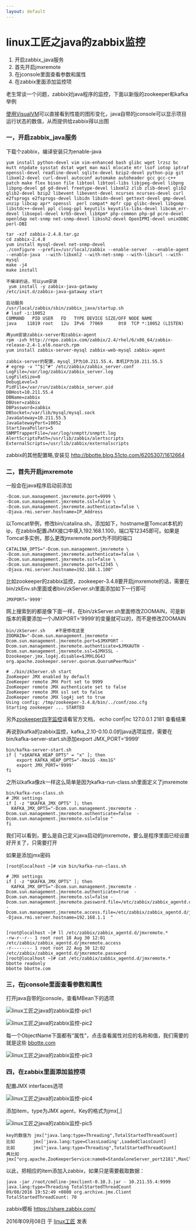 ```yaml
---
layout: default
---
```


# linux工匠之java的zabbix监控

1. 开启zabbix_java服务
2. 首先开启jmxremote
3. 在jconsole里面查看参数和属性
4. 在zabbix里面添加监控项

老生常谈一个问题，zabbix对java程序的监控，下面以新版的zookeeper和kafka举例

[使用VisualVM](https://bbotte.github.io/monitor_safe/the-java-monitoring-tool-visualvm/)可以直接看到性能的图形变化，java自带的jconsole可以显示项目运行状态的数值，从而提供给zabbix得以出图

### **一，开启zabbix_java服务**

下载个zabbix，编译安装只为enable-java

```
yum install python-devel vim vim-enhanced bash glibc wget lrzsz bc mutt ntpdate sysstat dstat wget man mail mlocate mtr lsof iotop iptraf openssl-devel readline-devel sqlite-devel bzip2-devel python-pip git libxml2-devel curl-devel autoconf automake autoheader gcc gcc-c++ patch make flex bison file libtool libtool-libs libjpeg-devel libpng libpng-devel gd gd-devel freetype-devel libxml2 zlib zlib-devel glib2 glib2-devel bzip2 libevent libevent-devel ncurses ncurses-devel curl  e2fsprogs e2fsprogs-devel libidn libidn-devel gettext-devel gmp-devel unzip libcap apr* openssl  perl compat* mpfr cpp glibc-devel libgomp libstdc++-devel ppl cloog-ppl keyutils keyutils-libs-devel libcom_err-devel libsepol-devel krb5-devel libXpm* php-common php-gd pcre-devel openldap net-snmp net-snmp-devel libssh2-devel OpenIPMI-devel unixODBC perl-DBI

tar -xzf zabbix-2.4.8.tar.gz
cd zabbix-2.4.8
yum install mysql-devel net-snmp-devel
./configure --prefix=/usr/local/zabbix --enable-server  --enable-agent  --enable-java  --with-libxml2 --with-net-snmp --with-libcurl --with-mysql
make -j4
make install
 
不编译的话，可以yum安装 
 yum install -y zabbix-java-gataway
/etc/init.d/zabbix-java-gataway start
 
启动服务
/usr/local/zabbix/sbin/zabbix_java/startup.sh
# lsof -i:10052
COMMAND   PID USER   FD   TYPE DEVICE SIZE/OFF NODE NAME
java    11819 root   12u  IPv6  77069      0t0  TCP *:10052 (LISTEN)
 
再yum安装zabbix-server和zabbix-agent
rpm -ivh http://repo.zabbix.com/zabbix/2.4/rhel/6/x86_64/zabbix-release-2.4-1.el6.noarch.rpm
yum install zabbix-server-mysql zabbix-web-mysql zabbix-agent
 
zabbix-server的配置，mysql_IP为10.211.55.4，本机IP为10.211.55.5
# egrep -v "^$|^#" /etc/zabbix/zabbix_server.conf
LogFile=/var/log/zabbix/zabbix_server.log
LogFileSize=0
DebugLevel=3
PidFile=/var/run/zabbix/zabbix_server.pid
DBHost=10.211.55.4
DBName=zabbix
DBUser=zabbix
DBPassword=zabbix
DBSocket=/var/lib/mysql/mysql.sock
JavaGateway=10.211.55.5
JavaGatewayPort=10052
StartJavaPollers=5
SNMPTrapperFile=/var/log/snmptt/snmptt.log
AlertScriptsPath=/usr/lib/zabbix/alertscripts
ExternalScripts=/usr/lib/zabbix/externalscripts
```

zabbix的其他配置略,安装见 http://bbotte.blog.51cto.com/6205307/1612664

### **二，首先开启jmxremote**

一般会在java程序启动前添加

```
-Dcom.sun.management.jmxremote.port=9999 \
-Dcom.sun.management.jmxremote.ssl=false \
-Dcom.sun.management.jmxremote.authenticate=false \
-Djava.rmi.server.hostname=IP_Address
```

以Tomcat举例，修改bin/catalina.sh，添加如下，hostname是Tomcat本机的ip，在zabbix配置JMX接口中填入192.168.1.100，端口写12345即可。如果是Tomcat多实例，那么更改jmxremote.port为不同的端口

```
CATALINA_OPTS="-Dcom.sun.management.jmxremote \
-Dcom.sun.management.jmxremote.authenticate=false \
-Dcom.sun.management.jmxremote.ssl=false \
-Dcom.sun.management.jmxremote.port=12345 \
-Djava.rmi.server.hostname=192.168.1.100"
```

比如zookeeper的zabbix监控，zookeeper-3.4.8要开启jmxremote的话，需要在bin/zkEnv.sh里面或者bin/zkServer.sh里面添加如下一行即可

```
JMXPORT='9999'
```

网上搜索到的都是像下面一样，在bin/zkServer.sh里面修改ZOOMAIN，可是新版本的需要添加一个JMXPORT=’9999’的变量就可以的，而不是修改ZOOMAIN

```
bin/zkServer.sh    #不是修改这里
ZOOMAIN="-Dcom.sun.management.jmxremote -Dcom.sun.management.jmxremote.port=$JMXPORT -Dcom.sun.management.jmxremote.authenticate=$JMXAUTH -Dcom.sun.management.jmxremote.ssl=$JMXSSL -Dzookeeper.jmx.log4j.disable=$JMXLOG4J org.apache.zookeeper.server.quorum.QuorumPeerMain"
```

```
# ./bin/zkServer.sh start
ZooKeeper JMX enabled by default
ZooKeeper remote JMX Port set to 9999
ZooKeeper remote JMX authenticate set to false
ZooKeeper remote JMX ssl set to false
ZooKeeper remote JMX log4j set to true
Using config: /tmp/zookeeper-3.4.8/bin/../conf/zoo.cfg
Starting zookeeper ... STARTED
```

另外[zookeeper四字监控](https://zookeeper.apache.org/doc/trunk/zookeeperAdmin.html#sc_zkCommands)请看官方文档， echo conf|nc 127.0.0.1 2181 查看结果

再说到kafka的zabbix监控，kafka_2.10-0.10.0.0的java选项监控，需要在bin/kafka-server-start.sh添加export JMX_PORT=’9999′

```
bin/kafka-server-start.sh
if [ "x$KAFKA_HEAP_OPTS" = "x" ]; then
    export KAFKA_HEAP_OPTS="-Xmx1G -Xms1G"
    export JMX_PORT='9999'
fi
```

之所以kafka像zk一样这么简单是因为kafka-run-class.sh里面定义了jmxremote

```
bin/kafka-run-class.sh
# JMX settings
if [ -z "$KAFKA_JMX_OPTS" ]; then
  KAFKA_JMX_OPTS="-Dcom.sun.management.jmxremote -Dcom.sun.management.jmxremote.authenticate=false  -Dcom.sun.management.jmxremote.ssl=false "
fi
```

我们可以看到，要么是自己定义java启动的jmxremote，要么是程序里面已经设置好开关了，只需要打开

如果是添加jmx密码

```
[root@localhost ~]# vim bin/kafka-run-class.sh
 
# JMX settings
if [ -z "$KAFKA_JMX_OPTS" ]; then
  KAFKA_JMX_OPTS="-Dcom.sun.management.jmxremote -Dcom.sun.management.jmxremote.authenticate=true  -Dcom.sun.management.jmxremote.ssl=false -Dcom.sun.management.jmxremote.password.file=/etc/zabbix/zabbix_agentd.d/jmxremote.password -Dcom.sun.management.jmxremote.access.file=/etc/zabbix/zabbix_agentd.d/jmxremote.access -Djava.rmi.server.hostname=192.168.1.1  "
 
 
[root@localhost ~]# ll /etc/zabbix/zabbix_agentd.d/jmxremote.*
-rw-r--r-- 1 root root 18 Aug 30 12:01 /etc/zabbix/zabbix_agentd.d/jmxremote.access
-r-------- 1 root root 22 Aug 30 12:02 /etc/zabbix/zabbix_agentd.d/jmxremote.password
[root@localhost ~]# cat /etc/zabbix/zabbix_agentd.d/jmxremote.*
bbotte readonly
bbotte bbotte.com
```

### **三，在jconsole里面查看参数和属性**

打开java自带的jconsole，查看MBean下的选项

![linux工匠之java的zabbix监控-pic1](../images/2016/09/QQ20160907-0@2x.png)

![linux工匠之java的zabbix监控-pic2](../images/2016/09/QQ20160907-1@2x.png)

每一个ObjectName下面都有“属性”，点击查看属性对应的名称和值，我们需要的就是这些   [bbotte.com](http://bbotte.com/)

![linux工匠之java的zabbix监控-pic3](../images/2016/09/QQ20160908-1@2x.png)

### **四，在zabbix里面添加监控项**

配置JMX interfaces选项

![linux工匠之java的zabbix监控-pic4](../images/2016/09/QQ20160907-2@2x.png)

添加item，type为JMX agent，Key的格式为jmx[<object name>,<attribute name>]

![linux工匠之java的zabbix监控-pic5](../images/2016/09/QQ20160908-0@2x.png)



```
key的数值为 jmx["java.lang:type=Threading",TotalStartedThreadCount]
比如       jmx['java.lang:type=ClassLoading',LoadedClassCount]
比如       jmx["java.lang:type=Threading",TotalStartedThreadCount]
再比如     jmx["org.apache.ZooKeeperService:name0=StandaloneServer_port2181",MaxClientCnxnsPerHost]
```

以此，把相应的item添加入zabbix，如果只是需要截取数据：

```
java -jar /root/cmdline-jmxclient-0.10.3.jar - 10.211.55.4:9999 java.lang:type=Threading TotalStartedThreadCount
09/08/2016 19:52:49 +0800 org.archive.jmx.Client TotalStartedThreadCount: 70
```

zabbix模板 https://share.zabbix.com/

2016年09月08日 于 [linux工匠](https://bbotte.github.io/) 发表

